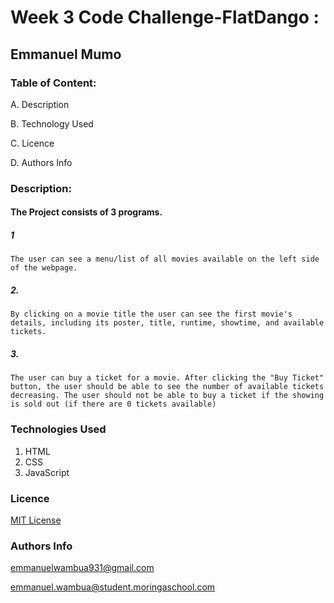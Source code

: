 # Week 3 Code Challenge-FlatDango :

## Emmanuel Mumo


### Table of Content:

A. Description

B. Technology Used

C. Licence

D. Authors Info


### Description:

#### The Project consists of 3 programs.

##### 1

    The user can see a menu/list of all movies available on the left side of the webpage.


##### 2.

    By clicking on a movie title the user can see the first movie's details, including its poster, title, runtime, showtime, and available tickets.



##### 3.

    The user can buy a ticket for a movie. After clicking the "Buy Ticket" button, the user should be able to see the number of available tickets decreasing. The user should not be able to buy a ticket if the showing is sold out (if there are 0 tickets available)




### Technologies Used
1. HTML
2. CSS
3. JavaScript




### Licence

[MIT License](https://github.com/ewambua/WK-3-Code-Challenge-FlatDango/blob/main/LICENSE)


### Authors Info

emmanuelwambua931@gmail.com

emmanuel.wambua@student.moringaschool.com
